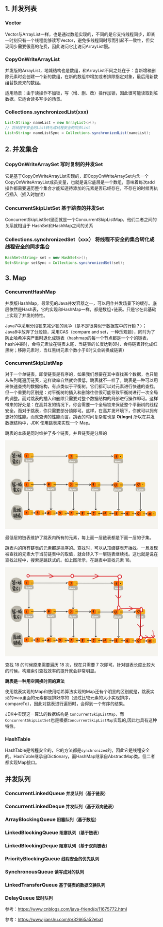 ## 1. 并发列表

### Vector

Vector与ArrayList一样，也是通过数组实现的，不同的是它支持线程同步，即某一时刻只有一个线程能够读写Vector，避免多线程同时写而引起不一致性，但实现同步需要很高的花费，因此访问它比访问ArrayList慢。

### CopyOnWriteArrayList

并发版的ArrayList，地城结构也是数组，和ArrayList不同之处在于：当新增和删除元素时会创建一个新的数组，在新的数组中增加或者排除指定对象，最后用新数组替换原来的数组。

适用场景：由于读操作不加锁，写（增、删、改）操作加锁，因此很可能读取到脏数据。它适合读多写少的场景。

### Collections.synchronizedList(xxx)

```java
List<String> nameList = new ArrayList<>();
// 将线程不安全的List转化成线程安全的同步List
List<String> nameListSync = Collections.synchronizedList(nameList);
```

## 2. 并发集合

### CopyOnWriteArraySet 写时复制的并发Set

它是基于CopyOnWriteArrayList实现的，即CopyOnWriteArraySet内含一个CopyOnWriteArrayList成员变量，也就是说它底层是一个数组，意味着每次add操作都需要遍历整个集合才能知道待添加的元素是否已经存在，不存在的时候再执行插入（插入时加锁）

### ConcurrentSkipListSet 基于跳表的并发Set

ConcurrentSkipListSet里面就是一个ConcurrentSkipListMap，他们二者之间的关系就相当于 HashSet和HashMap之间的关系

### Collections.synchronizedSet（xxx） 将线程不安全的集合转化成线程安全的同步集合

```java
HashSet<String> set = new HashSet<>();
Set<String> setSync = Collections.synchronizedSet(set);
```



## 3. Map

### ConcurrentHashMap

并发版HashMap，最常见的Java并发容器之一，可以用作并发场景下的缓存。底层依然是Hash表，它的实现和HashMap一样，都是数组+链表。只是它在此基础上实现了并发的特性。

Java7中采用分段锁来减少锁的竞争（是不是很类似于数据库中的行锁？）；Java8中放弃了分段锁，采用CAS（compare and set，一种乐观锁），同时为了防止哈希冲突严重时退化成链表（hashmap的每一个节点都是一个个的链表，hash冲突时，会将元素放在链表末尾，当链表的长度达到8时，会将链表转化成红黑树；移除元素时，当红黑树元素个数小于6时又会转换成链表）

### ConcurrentSkipListMap

对于一个单链表，即使链表是有序的，如果我们想要在其中查找某个数据，也只能从头到尾遍历链表，这样效率自然就会很低，跳表就不一样了。跳表是一种可以用来快速查找的数据结构，有点类似于平衡树。它们都可以对元素进行快速的查找。但一个重要的区别是：对平衡树的插入和删除往往很可能导致平衡树进行一次全局的调整。而对跳表的插入和删除只需要对整个数据结构的局部进行操作即可。这样带来的好处是：在高并发的情况下，你会需要一个全局锁来保证整个平衡树的线程安全。而对于跳表，你只需要部分锁即可。这样，在高并发环境下，你就可以拥有更好的性能。而就查询的性能而言，跳表的时间复杂度也是 **O(logn)** 所以在并发数据结构中，JDK 使用跳表来实现一个 Map。

跳表的本质是同时维护了多个链表，并且链表是分层的

![跳表](跳表.jpg)

最低层的链表维护了跳表内所有的元素，每上面一层链表都是下面一层的子集。

跳表内的所有链表的元素都是排序的。查找时，可以从顶级链表开始找。一旦发现被查找的元素大于当前链表中的取值，就会转入下一层链表继续找。这也就是说在查找过程中，搜索是跳跃式的。如上图所示，在跳表中查找元素 18。

![跳表2](跳表2.jpg)

查找 18 的时候原来需要遍历 18 次，现在只需要 7 次即可。针对链表长度比较大的时候，构建索引查找效率的提升就会非常明显。 

**跳表是一种用空间换时间的算法**

使用跳表实现的Map和使用哈希算法实现的Map还有个明显的区别就是，跳表实现的map里面的元素都是排好序的（通过比较元素的大小实现排序，compareTo），因此对跳表进行遍历时，会得到一个有序的结果。

JDK中实现这一算法的数据结构是 `ConcurrentSkipListMap`，而`ConcurrentSkipListSet`也是根据`ConcurrentSkipListMap`实现的,因此也具有这种特性。



### HashTable

HashTable是线程安全的，它的方法都是`synchronized`的，因此它是线程安全的。HashTable继承自Dictionary，而HashMap继承自AbstractMap类。但二者都实现Map接口。



## 并发队列



### ConcurrentLinkedQueue    `并发队列（基于链表）`



### ConcurrentLinkedDeque  `并发队列（基于双向链表）`



### ArrayBlockingQueue    `阻塞队列（基于数组）`



###  LinkedBlockingQueue   `阻塞队列（基于链表）`



### LinkedBlockingDeque   `阻塞队列（基于双向链表）`



### PriorityBlockingQueue  `线程安全的优先队列`



### SynchronousQueue  `读写成对的队列`



### LinkedTransferQueue  `基于链表的数据交换队列`



### DelayQueue  `延时队列`







参考：<https://www.cnblogs.com/java-friend/p/11675772.html> 

参考：<https://www.jianshu.com/p/32665a52eba1>



